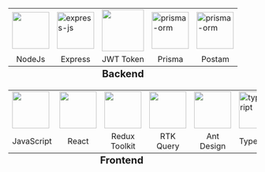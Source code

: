 <table>
  <tr>
    <td><img style="width: 75px" src="https://cdn0.iconfinder.com/data/icons/long-shadow-web-icons/512/nodejs-512.png" /></td>    
    <td><img style="width: 75px" src="https://img.icons8.com/office/160/express-js.png" alt="express-js"/></td>    
    <td><img style="width: 85px" src="https://img.icons8.com/color/96/java-web-token.png" /></td>
    <td><img style="width: 75px" src="https://img.icons8.com/color/96/prisma-orm.png" alt="prisma-orm" /></td>
    <td><img style="width: 75px" src="https://img.icons8.com/external-tal-revivo-color-tal-revivo/96/external-postman-is-the-only-complete-api-development-environment-logo-color-tal-revivo.png" alt="prisma-orm" /></td>

  </tr>
  <tr>
    <td style="text-align: center;">NodeJs</td>    
    <td style="text-align: center;">Express</td>
    <td style="text-align: center;">JWT Token</td>
    <td style="text-align: center;">Prisma</td>
    <td style="text-align: center;">Postam</td>

  </tr>
  <tfoot>
    <tr>
      <td colspan="5" style="text-align: center; font-size: 20px; font-weight: bold">Backend</td>
    </tr>
  </tfoot>
</table>

<table>
  <tr>
    <td><img style="width: 75px" src="https://cdn4.iconfinder.com/data/icons/logos-and-brands/512/187_Js_logo_logos-1024.png" /></td>    
    <td><img style="width: 75px" src="https://cdn4.iconfinder.com/data/icons/logos-3/600/React.js_logo-1024.png" /></td>    
    <td><img style="width: 75px" src="https://img.icons8.com/?size=512&id=jD-fJzVguBmw&format=png" /></td>
    <td><img style="width: 75px" src="https://img.icons8.com/?size=512&id=jD-fJzVguBmw&format=png" /></td>
    <td><img style="width: 75px" src="https://camo.githubusercontent.com/70ec62b59182d7ecbc34f6cfe6f043d6ca17b133c398871ef1cdab0fa4d1e424/68747470733a2f2f67772e616c697061796f626a656374732e636f6d2f7a6f732f726d73706f7274616c2f4b4470677667754d704766716148506a6963524b2e737667" /></td>    
    <td><img style="width: 75px" src="https://img.icons8.com/color/144/typescript.png" alt="typescript" /></td>

  </tr>
  <tr>
    <td style="text-align: center;">JavaScript</td>    
    <td style="text-align: center;">React</td>
    <td style="text-align: center;">Redux Toolkit</td>
    <td style="text-align: center;">RTK Query</td>
    <td style="text-align: center;">Ant Design</td>
    <td style="text-align: center;">TypeScript</td>

  </tr>
  <tfoot>
    <tr>
      <td colspan="5" style="text-align: center; font-size: 20px; font-weight: bold">Frontend</td>
    </tr>
  </tfoot>
</table>
